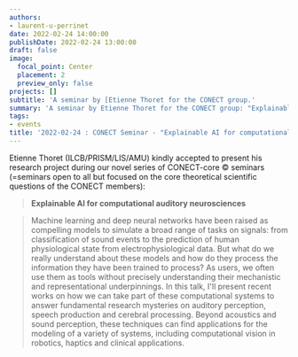```yaml
---
authors:
- laurent-u-perrinet
date: 2022-02-24 14:00:00
publishDate: 2022-02-24 13:00:00
draft: false
image:
  focal_point: Center
  placement: 2
  preview_only: false
projects: []
subtitle: 'A seminar by [Etienne Thoret for the CONECT group.'
summary: 'A seminar by Etienne Thoret for the CONECT group: "Explainable AI for computational auditory neurosciences".'
tags:
- events
title: '2022-02-24 : CONECT Seminar - "Explainable AI for computational auditory neurosciences" (Etienne Thoret)'
---
```



Etienne Thoret (ILCB/PRISM/LIS/AMU) kindly accepted to present his research project during our novel series of CONECT-core © seminars (=seminars open to all but focused on the core theoretical scientific questions of the CONECT members):

> **Explainable AI for computational auditory neurosciences**

> Machine learning and deep neural networks have been raised as compelling models to simulate a broad range of tasks on signals: from classification of sound events to the prediction of human physiological state from electrophysiological data. But what do we really understand about these models and how do they process the information they have been trained to process? As users, we often use them as tools without precisely understanding their mechanistic and representational underpinnings. In this talk, I'll present recent works on how we can take part of these computational systems to answer fundamental research mysteries on auditory perception, speech production and cerebral processing. Beyond acoustics and sound perception, these techniques can find applications for the modeling of a variety of systems, including computational vision in robotics, haptics and clinical applications.
